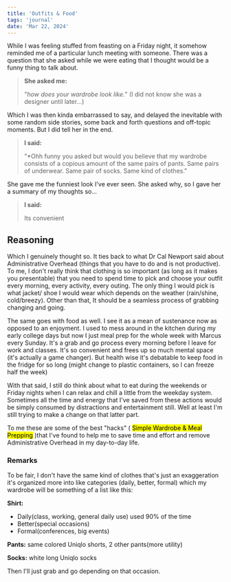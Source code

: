 ```yaml
---
title: 'Outfits & Food'
tags: 'journal'
date: 'Mar 22, 2024'
---
```


While I was feeling stuffed from feasting on a Friday night, it somehow reminded me of a particular lunch meeting with someone. There was a question that she asked while we were eating that I thought would be a funny thing to talk about.

> **She asked me:** 
>
>"*how does your wardrobe look like.*" (I did not know she was a designer until later...) 

Which I was then kinda embarrassed to say, and delayed the inevitable with some random side stories, some back and forth questions and off-topic moments. But I did tell her in the end.

> **I said:** 
>
>"*Ohh funny you asked but would you believe that my wardrobe consists of a copious amount of the same pairs of pants. Same pairs of underwear. Same pair of socks. Same kind of clothes."

She gave me the funniest look I've ever seen. She asked why, so I gave her a summary of my thoughts so...

> **I said:** 
>
>Its convenient

## Reasoning

Which I genuinely thought so. It ties back to what Dr Cal Newport said about Administrative Overhead (things that you have to do and is not productive). To me, I don't really think that clothing is so important (as long as it makes you presentable) that you need to spend time to pick and choose your outfit every morning, every activity, every outing. The only thing I would pick is what jacket/ shoe I would wear which depends on the weather (rain/shine, cold/breezy). Other than that, It should be a seamless process of grabbing changing and going. 

The same goes with food as well. I see it as a mean of sustenance now as opposed to an enjoyment. I used to mess around in the kitchen during my early college days but now I just meal prep for the whole week with Marcus every Sunday. It's a grab and go process every morning before I leave for work and classes. It's so convenient and frees up so much mental space (it's actually a game changer). But health wise it's debatable to keep food in the fridge for so long (might change to plastic containers, so I can freeze half the week)

With that said, I still do think about what to eat during the weekends or Friday nights when I can relax and chill a little from the weekday system. Sometimes all the time and energy that I've saved from these actions would be simply consumed by distractions and entertainment still. Well at least I'm still trying to make a change on that latter part.


To me these are some of the best "hacks" ( <mark>Simple Wardrobe & Meal Prepping</mark> )that I've found to help me to save time and effort and remove Administrative Overhead in my day-to-day life. 
### Remarks
To be fair, I don't have the same kind of clothes that's just an exaggeration it's organized more into like categories (daily, better, formal) which my wardrobe will be something of a list like this:

**Shirt:** 
- Daily(class, working, general daily use) used 90% of the time
- Better(special occasions)
- Formal(conferences, big events)

**Pants:** same colored Uniqlo shorts, 2 other pants(more utility)

**Socks:** white long Uniqlo socks

Then I'll just grab and go depending on that occasion. 